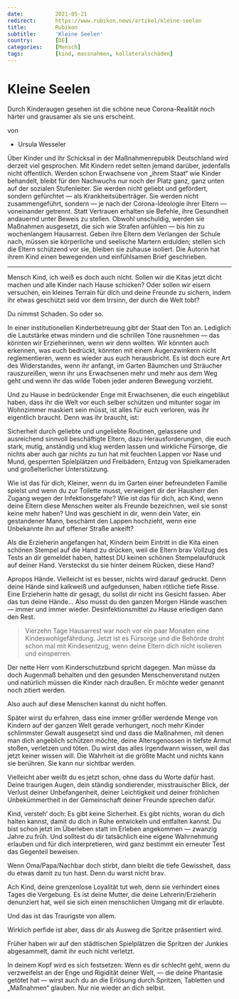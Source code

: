 ```yaml
---
date:          2021-05-21
redirect:      https://www.rubikon.news/artikel/kleine-seelen
title:         Rubikon
subtitle:      'Kleine Seelen'
country:       [DE]
categories:    [Mensch]
tags:          [kind, massnahmen, kollateralschäden]
---
```

# Kleine Seelen

Durch Kinderaugen gesehen ist die schöne neue Corona-Realität noch härter und grausamer als sie uns erscheint.

von 
   * Ursula Wesseler

Über Kinder und ihr Schicksal in der Maßnahmenrepublik Deutschland wird derzeit viel gesprochen. Mit Kindern redet selten jemand darüber, jedenfalls nicht öffentlich. Werden schon Erwachsene von „ihrem Staat“ wie Kinder behandelt, bleibt für den Nachwuchs nur noch der Platz ganz, ganz unten auf der sozialen Stufenleiter. Sie werden nicht geliebt und gefördert, sondern gefürchtet — als Krankheitsüberträger. Sie werden nicht zusammengeführt, sondern — je nach der Corona-Ideologie ihrer Eltern — voneinander getrennt. Statt Vertrauen erhalten sie Befehle, ihre Gesundheit andauernd unter Beweis zu stellen. Obwohl unschuldig, werden sie Maßnahmen ausgesetzt, die sich wie Strafen anfühlen — bis hin zu wochenlangem Hausarrest. Geben ihre Eltern dem Verlangen der Schule nach, müssen sie körperliche und seelische Martern erdulden; stellen sich die Eltern schützend vor sie, bleiben sie zuhause isoliert. Die Autorin hat ihrem Kind einen bewegenden und einfühlsamen Brief geschrieben. 

---

Mensch Kind, ich weiß es doch auch nicht. Sollen wir die Kitas jetzt dicht machen und alle Kinder nach Hause schicken? Oder sollen wir eisern versuchen, ein kleines Terrain für dich und deine Freunde zu sichern, indem ihr etwas geschützt seid vor dem Irrsinn, der durch die Welt tobt?

Du nimmst Schaden. So oder so. 

In einer institutionellen Kinderbetreuung gibt der Staat den Ton an. Lediglich die Lautstärke etwas mindern und die schrillen Töne rausnehmen — das könnten wir Erzieherinnen, wenn wir denn wollten. Wir könnten auch erkennen, was euch bedrückt, könnten mit einem Augenzwinkern nicht reglementieren, wenn es wieder aus euch herausbricht. Es ist doch eure Art des Widerstandes, wenn ihr anfangt, im Garten Bäumchen und Sträucher rauszureißen, wenn ihr uns Erwachsenen mehr und mehr aus dem Weg geht und wenn ihr das wilde Toben jeder anderen Bewegung vorzieht.

Und zu Hause in bedrückender Enge mit Erwachsenen, die euch eingebläut haben, dass ihr die Welt vor euch selber schützen und mitunter sogar im Wohnzimmer maskiert sein müsst, ist alles für euch verloren, was ihr eigentlich braucht. Denn was ihr braucht, ist:

Sicherheit durch geliebte und ungeliebte Routinen, gelassene und ausreichend sinnvoll beschäftigte Eltern, dazu Herausforderungen, die euch stark, mutig, anständig und klug werden lassen und wirkliche Fürsorge, die nichts aber auch gar nichts zu tun hat mit feuchten Lappen vor Nase und Mund, gesperrten Spielplätzen und Freibädern, Entzug von Spielkameraden und großelterlicher Unterstützung.

Wie ist das für dich, Kleiner, wenn du im Garten einer befreundeten Familie spielst und wenn du zur Toilette musst, verweigert dir der Hausherr den Zugang wegen der Infektionsgefahr? Wie ist das für dich, ach Kind, wenn deine Eltern diese Menschen weiter als Freunde bezeichnen, weil sie sonst keine mehr haben? Und was geschieht in dir, wenn dein Vater, ein gestandener Mann, beschämt den Lappen hochzieht, wenn eine Unbekannte ihn auf offener Straße ankeift?

Als die Erzieherin angefangen hat, Kindern beim Eintritt in die Kita einen schönen Stempel auf die Hand zu drücken, weil die Eltern brav Vollzug des Tests an dir gemeldet haben, hattest DU keinen schönen Stempelaufdruck auf deiner Hand. Versteckst du sie hinter deinem Rücken, diese Hand?

Apropos Hände. Vielleicht ist es besser, nichts wird darauf gedruckt. Denn deine Hände sind kalkweiß und aufgedunsen, haben rötliche tiefe Risse. Eine Erzieherin hatte dir gesagt, du sollst dir nicht ins Gesicht fassen. Aber das tun deine Hände… Also musst du den ganzen Morgen Hände waschen — immer und immer wieder. Desinfektionsmittel zu Hause erledigen dann den Rest.

> Vierzehn Tage Hausarrest war noch vor ein paar Monaten eine Kindeswohlgefährdung. Jetzt ist es Fürsorge und die Behörde droht schon mal mit Kindesentzug, wenn deine Eltern dich nicht isolieren und einsperren.

Der nette Herr vom Kinderschutzbund spricht dagegen. Man müsse da doch Augenmaß behalten und den gesunden Menschenverstand nutzen und natürlich müssen die Kinder nach draußen. Er möchte weder genannt noch zitiert werden. 

Also auch auf diese Menschen kannst du nicht hoffen. 

Später wirst du erfahren, dass eine immer größer werdende Menge von Kindern auf der ganzen Welt gerade verhungert, noch mehr Kinder schlimmster Gewalt ausgesetzt sind und dass die Maßnahmen, mit denen man dich angeblich schützen möchte, deine Altersgenossen in tiefste Armut stoßen, verletzen und töten. Du wirst das alles irgendwann wissen, weil das jetzt keiner wissen will. Die Wahrheit ist die größte Macht und nichts kann sie berühren. Sie kann nur sichtbar werden.

Vielleicht aber weißt du es jetzt schon, ohne dass du Worte dafür hast. Deine traurigen Augen, dein ständig sondierender, misstrauischer Blick, der Verlust deiner Unbefangenheit, deiner Leichtigkeit und deiner fröhlichen Unbekümmertheit in der Gemeinschaft deiner Freunde sprechen dafür.

Kind, versteh‘ doch: Es gibt keine Sicherheit. Es gibt nichts, woran du dich halten kannst, damit du dich in Ruhe entwickeln und entfalten kannst. Du bist schon jetzt im Überleben statt im Erleben angekommen — zwanzig Jahre zu früh. Und solltest du dir tatsächlich eine eigene Wahrnehmung erlauben und für dich interpretieren, wird ganz bestimmt ein erneuter Test das Gegenteil beweisen. 

Wenn Oma/Papa/Nachbar doch stirbt, dann bleibt die tiefe Gewissheit, dass du etwas damit zu tun hast. Denn du warst nicht brav.

Ach Kind, deine grenzenlose Loyalität tut weh, denn sie verhindert eines Tages die Vergebung. Es ist deine Mutter, die deine Lehrerin/Erzieherin denunziert hat, weil sie sich einen menschlichen Umgang mit dir erlaubte.

Und das ist das Traurigste von allem.

Wirklich perfide ist aber, dass dir als Ausweg die Spritze präsentiert wird. 

Früher haben wir auf den städtischen Spielplätzen die Spritzen der Junkies abgesammelt, damit ihr euch nicht verletzt.

In deinem Kopf wird es sich festsetzen: Wenn es dir schlecht geht, wenn du verzweifelst an der Enge und Rigidität deiner Welt, — die deine Phantasie getötet hat — wirst auch du an die Erlösung durch Spritzen, Tabletten und „Maßnahmen“ glauben. Nur nie wieder an dich selbst.


